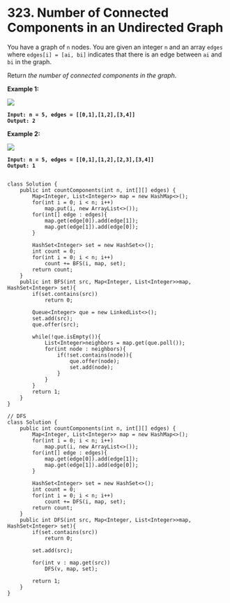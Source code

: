 # 323. Number of Connected Components in an Undirected Graph

You have a graph of `n` nodes. You are given an integer `n` and an array `edges` where `edges[i] = [ai, bi]` indicates that there is an edge between `ai` and `bi` in the graph.

Return _the number of connected components in the graph_.

&#x20;

**Example 1:**

![](https://assets.leetcode.com/uploads/2021/03/14/conn1-graph.jpg)

<pre><code><strong>Input: n = 5, edges = [[0,1],[1,2],[3,4]]
</strong><strong>Output: 2
</strong></code></pre>

**Example 2:**

![](https://assets.leetcode.com/uploads/2021/03/14/conn2-graph.jpg)

<pre><code><strong>Input: n = 5, edges = [[0,1],[1,2],[2,3],[3,4]]
</strong><strong>Output: 1
</strong></code></pre>

```

class Solution {
    public int countComponents(int n, int[][] edges) {
        Map<Integer, List<Integer>> map = new HashMap<>();
        for(int i = 0; i < n; i++)
            map.put(i, new ArrayList<>());
        for(int[] edge : edges){
            map.get(edge[0]).add(edge[1]);
            map.get(edge[1]).add(edge[0]);
        }   
        
        HashSet<Integer> set = new HashSet<>();
        int count = 0;       
        for(int i = 0; i < n; i++)
            count += BFS(i, map, set);
        return count;
    }
    public int BFS(int src, Map<Integer, List<Integer>>map, HashSet<Integer> set){
        if(set.contains(src))
            return 0;
            
        Queue<Integer> que = new LinkedList<>();
        set.add(src);
        que.offer(src);
        
        while(!que.isEmpty()){
            List<Integer>neighbors = map.get(que.poll());
            for(int node : neighbors){
                if(!set.contains(node)){
                    que.offer(node);
                    set.add(node);
                }                
            }
        }
        return 1;
    }
}

// DFS
class Solution {
    public int countComponents(int n, int[][] edges) {
        Map<Integer, List<Integer>> map = new HashMap<>();
        for(int i = 0; i < n; i++)
            map.put(i, new ArrayList<>());
        for(int[] edge : edges){
            map.get(edge[0]).add(edge[1]);
            map.get(edge[1]).add(edge[0]);
        }   
        
        HashSet<Integer> set = new HashSet<>();
        int count = 0;       
        for(int i = 0; i < n; i++)
            count += DFS(i, map, set);
        return count;
    }
    public int DFS(int src, Map<Integer, List<Integer>>map, HashSet<Integer> set){
        if(set.contains(src))
            return 0;
        
        set.add(src);

        for(int v : map.get(src))
            DFS(v, map, set);
        
        return 1;
    }
}
```
